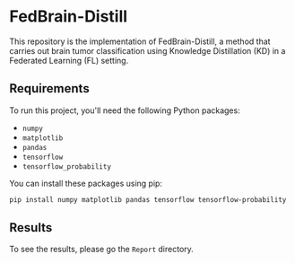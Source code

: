 # FedBrain-Distill

This repository is the implementation of FedBrain-Distill, a method that carries out brain tumor classification using Knowledge Distillation (KD) in a Federated Learning (FL) setting.

## Requirements

To run this project, you'll need the following Python packages:
- `numpy`
- `matplotlib`
- `pandas`
- `tensorflow`
- `tensorflow_probability`

You can install these packages using pip:

```bash
pip install numpy matplotlib pandas tensorflow tensorflow-probability
```
## Results
To see the results, please go the `Report` directory. 


